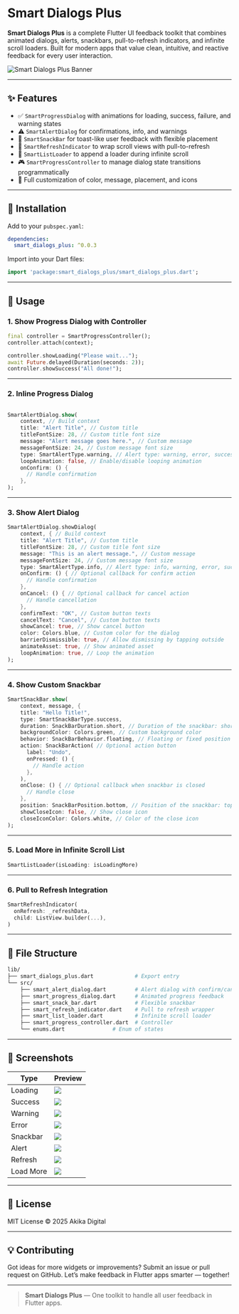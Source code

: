 # Smart Dialogs Plus

**Smart Dialogs Plus** is a complete Flutter UI feedback toolkit that combines animated dialogs, alerts, snackbars, pull-to-refresh indicators, and infinite scroll loaders. Built for modern apps that value clean, intuitive, and reactive feedback for every user interaction.

![Smart Dialogs Plus Banner](assets/logo.png)

---

## ✨ Features

* ✅ `SmartProgressDialog` with animations for loading, success, failure, and warning states
* ⚠️ `SmartAlertDialog` for confirmations, info, and warnings
* 🍞 `SmartSnackBar` for toast-like user feedback with flexible placement
* 🔁 `SmartRefreshIndicator` to wrap scroll views with pull-to-refresh
* 📆 `SmartListLoader` to append a loader during infinite scroll
* 🎮 `SmartProgressController` to manage dialog state transitions programmatically
* 🎨 Full customization of color, message, placement, and icons

---

## 🚀 Installation

Add to your `pubspec.yaml`:

```yaml
dependencies:
  smart_dialogs_plus: ^0.0.3
```

Import into your Dart files:

```dart
import 'package:smart_dialogs_plus/smart_dialogs_plus.dart';
```

---

## 🧠 Usage

### 1. Show Progress Dialog with Controller

```dart
final controller = SmartProgressController();
controller.attach(context);

controller.showLoading("Please wait...");
await Future.delayed(Duration(seconds: 2));
controller.showSuccess("All done!");
```

---

### 2. Inline Progress Dialog

```dart

SmartAlertDialog.show(
    context, // Build context
    title: "Alert Title", // Custom title
    titleFontSize: 28, // Custom title font size
    message: "Alert message goes here.", // Custom message
    messageFontSize: 24, // Custom message font size
    type: SmartAlertType.warning, // Alert type: warning, error, success, info
    loopAnimation: false, // Enable/disable looping animation
    onConfirm: () {
      // Handle confirmation
    },
);
```

---

### 3. Show Alert Dialog

```dart
SmartAlertDialog.showDialog(
    context, { // Build context
    title: "Alert Title", // Custom title
    titleFontSize: 28, // Custom title font size
    message: "This is an alert message.", // Custom message
    messageFontSize: 24, // Custom message font size
    type: SmartAlertType.info, // Alert type: info, warning, error, success
    onConfirm: () { // Optional callback for confirm action
      // Handle confirmation
    },
    onCancel: () { // Optional callback for cancel action
      // Handle cancellation
    },
    confirmText: "OK", // Custom button texts
    cancelText: "Cancel", // Custom button texts
    showCancel: true, // Show cancel button
    color: Colors.blue, // Custom color for the dialog
    barrierDismissible: true, // Allow dismissing by tapping outside
    animateAsset: true, // Show animated asset
    loopAnimation: true, // Loop the animation
);

```

---

### 4. Show Custom Snackbar

```dart
SmartSnackBar.show(
    context, message, {
    title: "Hello Title!",
    type: SmartSnackBarType.success,
    duration: SnackBarDuration.short, // Duration of the snackbar: short, long, or indefinite
    backgroundColor: Colors.green, // Custom background color
    behavior: SnackBarBehavior.floating, // Floating or fixed position
    action: SnackBarAction( // Optional action button
      label: "Undo",
      onPressed: () {
        // Handle action
      },
    ),
    onClose: () { // Optional callback when snackbar is closed
      // Handle close
    },
    position: SnackBarPosition.bottom, // Position of the snackbar: top or bottom
    showCloseIcon: false, // Show close icon
    closeIconColor: Colors.white, // Color of the close icon
);
```

---

### 5. Load More in Infinite Scroll List

```dart
SmartListLoader(isLoading: isLoadingMore)
```

---

### 6. Pull to Refresh Integration

```dart
SmartRefreshIndicator(
  onRefresh: _refreshData,
  child: ListView.builder(...),
)
```

---

## 📂 File Structure

```bash
lib/
├── smart_dialogs_plus.dart             # Export entry
└── src/
    ├── smart_alert_dialog.dart         # Alert dialog with confirm/cancel
    ├── smart_progress_dialog.dart      # Animated progress feedback
    ├── smart_snack_bar.dart            # Flexible snackbar
    ├── smart_refresh_indicator.dart    # Pull to refresh wrapper
    ├── smart_list_loader.dart          # Infinite scroll loader
    ├── smart_progress_controller.dart  # Controller
    └── enums.dart               # Enum of states
```

---

## 📸 Screenshots

| Type      | Preview                        |
| --------- | ------------------------------ |
| Loading   | ![](screenshots/loading.png)   |
| Success   | ![](screenshots/success.png)   |
| Warning   | ![](screenshots/warning.png)   |
| Error     | ![](screenshots/error.png)     |
| Snackbar  | ![](screenshots/snackbar.png)  |
| Alert     | ![](screenshots/alert.png)     |
| Refresh   | ![](screenshots/refresh.png)   |
| Load More | ![](screenshots/load_more.png) |

---

## 📄 License

MIT License © 2025 Akika Digital

---

## 💡 Contributing

Got ideas for more widgets or improvements? Submit an issue or pull request on GitHub. Let’s make feedback in Flutter apps smarter — together!

---

> **Smart Dialogs Plus** — One toolkit to handle all user feedback in Flutter apps.

